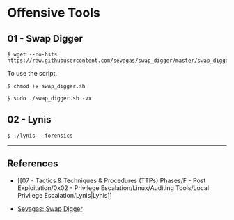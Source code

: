 # Offensive Tools

## 01 - Swap Digger

```
$ wget --no-hsts https://raw.githubusercontent.com/sevagas/swap_digger/master/swap_digger.sh
```

To use the script.

```
$ chmod +x swap_digger.sh

$ sudo ./swap_digger.sh -vx
```

## 02 - Lynis

```
$ ./lynis --forensics
```

---
## References

- [[07 - Tactics & Techniques & Procedures (TTPs) Phases/F - Post Exploitation/0x02 - Privilege Escalation/Linux/Auditing Tools/Local Privilege Escalation/Lynis|Lynis]]

- [Sevagas: Swap Digger](https://github.com/sevagas/swap_digger)